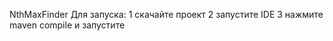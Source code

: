 NthMaxFinder 
Для запуска:
1 скачайте проект 
2 запустите IDE
3 нажмите maven compile и запустите 

